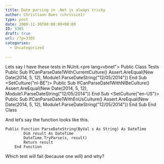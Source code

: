 ```yaml
---
title: Date parsing in .Net is always tricky
author: Christiaan Baes (chrissie1)
type: post
date: 2000-11-30T00:00:00+00:00
ID: 3305
draft: true
url: /?p=3305
categories:
  - Uncategorized

---
```

Lets say I have these tests in NUnit.<pre lang=vbnet"> Public Class Tests <Test> Public Sub IfCanParseDate1WithCurrentCulture() Assert.AreEqual(New Date(2014, 5, 12), Module1.ParseDateString("12/05/2014")) End Sub <Test> <SetCulture("nl-BE")> Public Sub IfCanParseDate1WithNlBeCulture() Assert.AreEqual(New Date(2014, 5, 12), Module1.ParseDateString("12/05/2014")) End Sub <Test> <SetCulture("en-US")> Public Sub IfCanParseDate1WithEnUsCulture() Assert.AreEqual(New Date(2014, 5, 12), Module1.ParseDateString("12/05/2014")) End Sub End Class </pre> 

And let&#8217;s say the function looks like this. 

```vbnet
Public Function ParseDateString(ByVal s As String) As DateTime
        Dim result As DateTime
        DateTime.TryParse(s, result)
        Return result
    End Function
```
Which test will fail (because one will) and why?
